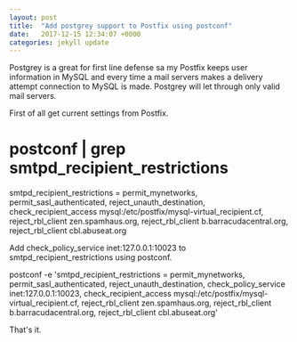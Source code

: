 ```yaml
---
layout: post
title:  "Add postgrey support to Postfix using postconf"
date:   2017-12-15 12:34:07 +0000
categories: jekyll update
---
```


Postgrey is a great for first line defense sa my Postfix keeps user information in MySQL and every time a mail servers makes a delivery attempt connection to MySQL is made. Postgrey will let through only valid mail servers.

First of all get current settings from Postfix.


# postconf | grep smtpd_recipient_restrictions
smtpd_recipient_restrictions = permit_mynetworks, permit_sasl_authenticated, reject_unauth_destination, check_recipient_access mysql:/etc/postfix/mysql-virtual_recipient.cf, reject_rbl_client zen.spamhaus.org, reject_rbl_client b.barracudacentral.org, reject_rbl_client cbl.abuseat.org

Add check_policy_service inet:127.0.0.1:10023 to smtpd_recipient_restrictions using postconf.


postconf -e 'smtpd_recipient_restrictions = permit_mynetworks, permit_sasl_authenticated, reject_unauth_destination, check_policy_service inet:127.0.0.1:10023, check_recipient_access mysql:/etc/postfix/mysql-virtual_recipient.cf, reject_rbl_client zen.spamhaus.org, reject_rbl_client b.barracudacentral.org, reject_rbl_client cbl.abuseat.org'

That's it.
